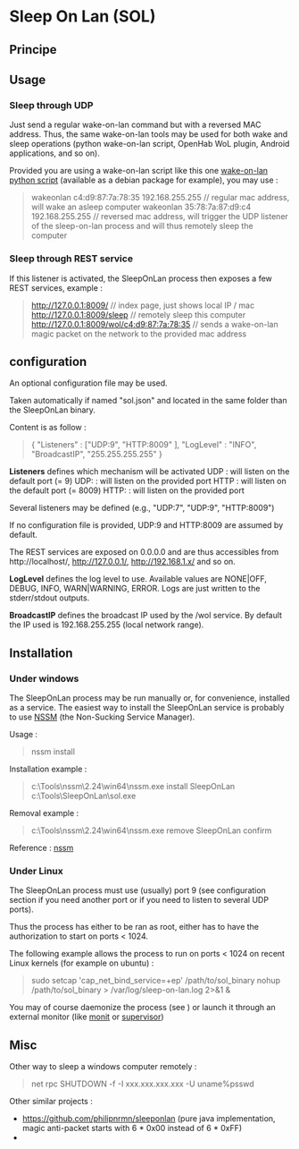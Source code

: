 # Sleep On Lan (SOL)

## Principe

## Usage

### Sleep through UDP

Just send a regular wake-on-lan command but with a reversed MAC address. Thus, the same wake-on-lan tools may be used for both wake and sleep operations (python wake-on-lan script, OpenHab WoL plugin, Android applications, and so on).

Provided you are using a wake-on-lan script like this one [wake-on-lan python script](https://github.com/jpoliv/wakeonlan) (available as a debian package for example), you may use :

> wakeonlan c4:d9:87:7a:78:35 192.168.255.255 // regular mac address, will wake an asleep computer
> wakeonlan 35:78:7a:87:d9:c4 192.168.255.255 // reversed mac address, will trigger the UDP listener of the sleep-on-lan process and will thus remotely sleep the computer

### Sleep through REST service

If this listener is activated, the SleepOnLan process then exposes a few REST services, example :

> http://127.0.0.1:8009/                               // index page, just shows local IP / mac
> http://127.0.0.1:8009/sleep                          // remotely sleep this computer
> http://127.0.0.1:8009/wol/c4:d9:87:7a:78:35          // sends a wake-on-lan magic packet on the network to the provided mac address

## configuration

An optional configuration file may be used.

Taken automatically if named "sol.json" and located in the same folder than the SleepOnLan binary.

Content is as follow :

> {
>   "Listeners" : ["UDP:9", "HTTP:8009" ],
>   "LogLevel" : "INFO",
>	"BroadcastIP", "255.255.255.255"
> }

**Listeners** defines which mechanism will be activated
UDP         : will listen on the default port (= 9)
UDP:<port>  : will listen on the provided port 
HTTP        : will listen on the default port (= 8009)
HTTP:<port> : will listen on the provided port

Several listeners may be defined (e.g., "UDP:7", "UDP:9", "HTTP:8009")

If no configuration file is provided, UDP:9 and HTTP:8009 are assumed by default.

The REST services are exposed on 0.0.0.0 and are thus accessibles from http://localhost/, http://127.0.0.1/, http://192.168.1.x/ and so on.

**LogLevel** defines the log level to use. Available values are NONE|OFF, DEBUG, INFO, WARN|WARNING, ERROR. Logs are just written to the stderr/stdout outputs.

**BroadcastIP** defines the broadcast IP used by the /wol service. By default the IP used is 192.168.255.255 (local network range).

## Installation

### Under windows

The SleepOnLan process may be run manually or, for convenience, installed as a service. The easiest way to install the SleepOnLan service is probably to use [NSSM](https://nssm.cc/) (the Non-Sucking Service Manager).

Usage :

> nssm install <service name> <full path to binary>

Installation example :

> c:\Tools\nssm\2.24\win64\nssm.exe install SleepOnLan c:\Tools\SleepOnLan\sol.exe

Removal example : 

> c:\Tools\nssm\2.24\win64\nssm.exe remove SleepOnLan confirm

Reference : [nssm](https://nssm.cc/usage)

### Under Linux

The SleepOnLan process must use (usually) port 9 (see configuration section if you need another port or if you need to listen to several UDP ports).

Thus the process has either to be ran as root, either has to have the authorization to start on ports < 1024.

The following example allows the process to run on ports < 1024 on recent Linux kernels (for example on ubuntu) :

> sudo setcap 'cap_net_bind_service=+ep' /path/to/sol_binary
> nohup /path/to/sol_binary > /var/log/sleep-on-lan.log 2>&1 &

You may of course daemonize the process (see []()) or launch it through an external monitor (like [monit](http://mmonit.com/monit/) or [supervisor](http://supervisord.org/introduction.html))

## Misc

Other way to sleep a windows computer remotely :

> net rpc SHUTDOWN -f -I xxx.xxx.xxx.xxx -U uname%psswd

Other similar projects :

- https://github.com/philipnrmn/sleeponlan (pure java implementation, magic anti-packet starts with 6 * 0x00 instead of 6 * 0xFF)
- 
